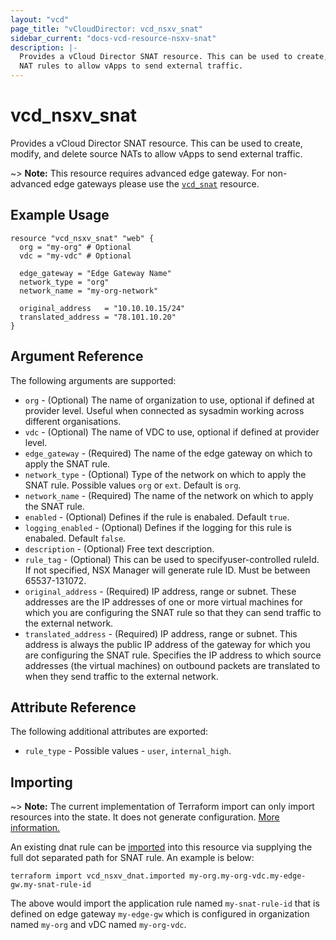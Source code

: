 ```yaml
---
layout: "vcd"
page_title: "vCloudDirector: vcd_nsxv_snat"
sidebar_current: "docs-vcd-resource-nsxv-snat"
description: |-
  Provides a vCloud Director SNAT resource. This can be used to create, modify, and delete source
  NAT rules to allow vApps to send external traffic.
---
```


# vcd\_nsxv\_snat

Provides a vCloud Director SNAT resource. This can be used to create, modify,
and delete source NATs to allow vApps to send external traffic.

~> **Note:** This resource requires advanced edge gateway. For non-advanced edge gateways please
use the [`vcd_snat`](/docs/providers/vcd/r/snat.html) resource.

## Example Usage

```hcl
resource "vcd_nsxv_snat" "web" {
  org = "my-org" # Optional
  vdc = "my-vdc" # Optional

  edge_gateway = "Edge Gateway Name"
  network_type = "org"
  network_name = "my-org-network"

  original_address   = "10.10.10.15/24"
  translated_address = "78.101.10.20"
}
```


## Argument Reference

The following arguments are supported:

* `org` - (Optional) The name of organization to use, optional if defined at provider level. Useful
when connected as sysadmin working across different organisations.
* `vdc` - (Optional) The name of VDC to use, optional if defined at provider level.
* `edge_gateway` - (Required) The name of the edge gateway on which to apply the SNAT rule.
* `network_type` - (Optional) Type of the network on which to apply the SNAT rule. Possible values
`org` or `ext`. Default is `org`.
* `network_name` - (Required) The name of the network on which to apply the SNAT rule.
* `enabled` - (Optional) Defines if the rule is enabaled. Default `true`.
* `logging_enabled` - (Optional) Defines if the logging for this rule is enabaled. Default `false`.
* `description` - (Optional) Free text description.
* `rule_tag` - (Optional) This can be used to specifyuser-controlled ruleId. If not specified,
NSX Manager will generate rule ID. Must be between 65537-131072.
* `original_address` - (Required) IP address, range or subnet. These addresses are the IP addresses
of one or more virtual machines for which you are configuring the SNAT rule so that they can send
traffic to the external network. 
* `translated_address` - (Required) IP address, range or subnet. This address is always the public
IP address of the gateway for which you are configuring the SNAT rule. Specifies the IP address to
which source addresses (the virtual machines) on outbound packets are translated to when they send
traffic to the external network. 

## Attribute Reference

The following additional attributes are exported:

* `rule_type` - Possible values - `user`, `internal_high`.

## Importing

~> **Note:** The current implementation of Terraform import can only import resources into the state.
It does not generate configuration. [More information.](https://www.terraform.io/docs/import/)

An existing dnat rule can be [imported][docs-import] into this resource
via supplying the full dot separated path for SNAT rule. An example is below:

[docs-import]: https://www.terraform.io/docs/import/

```
terraform import vcd_nsxv_dnat.imported my-org.my-org-vdc.my-edge-gw.my-snat-rule-id
```

The above would import the application rule named `my-snat-rule-id` that is defined on edge
gateway `my-edge-gw` which is configured in organization named `my-org` and vDC named `my-org-vdc`.
